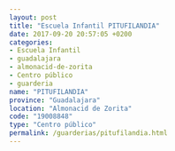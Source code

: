 ```yaml
---
layout: post
title: "Escuela Infantil PITUFILANDIA"
date: 2017-09-20 20:57:05 +0200
categories:
- Escuela Infantil
- guadalajara
- almonacid-de-zorita
- Centro público
- guarderia
name: "PITUFILANDIA"
province: "Guadalajara"
location: "Almonacid de Zorita"
code: "19008848"
type: "Centro público"
permalink: /guarderias/pitufilandia.html
---
```

